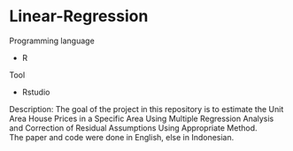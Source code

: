 # Linear-Regression

Programming language
- R

Tool
- Rstudio

Description:
The goal of the project in this repository is to estimate the Unit Area House Prices in a Specific Area Using Multiple Regression Analysis and Correction of Residual Assumptions Using Appropriate Method. \
The paper and code were done in English, else in Indonesian.
